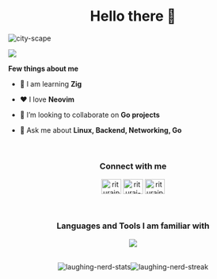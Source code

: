 <h1 align="center">Hello there 👋</h1>

<!-- <h3 align="center">I am a fervent learner whose curiosity knows no bounds and whose hands itch to tinker with any object or idea within sight.</h3> -->
![city-scape](https://github.com/laughing-nerd/laughing-nerd/assets/90846840/42d674ac-fdae-4fdb-9efa-a6cf82423210)

[![](https://visitcount.itsvg.in/api?id=laughing-nerd&label=Profile%20Views&color=4&icon=5&pretty=true)](https://visitcount.itsvg.in)

**Few things about me**
- 🔭 I am learning **Zig**

- ❤️ I love **Neovim**

- 🤝 I’m looking to collaborate on **Go projects**

- 💬 Ask me about **Linux, Backend, Networking, Go**

<br />
<!-- --------------------------------------------------------------------------------------------------------------------------------------------------------------------------------- -->
<h3 align="center">Connect with me</h3>
<p align="center">
<a href="https://twitter.com/rituraj__18" target="blank"><img align="center" src="https://raw.githubusercontent.com/rahuldkjain/github-profile-readme-generator/master/src/images/icons/Social/twitter.svg" alt="riturajpaul__18" height="30" width="40" /></a>
<a href="https://linkedin.com/in/rituraj-paul-5b0478233" target="blank"><img align="center" src="https://raw.githubusercontent.com/rahuldkjain/github-profile-readme-generator/master/src/images/icons/Social/linked-in-alt.svg" alt="rituraj-paul-5b0478233" height="30" width="40" /></a>
<a href="https://instagram.com/riturajpaul18" target="blank"><img align="center" src="https://raw.githubusercontent.com/rahuldkjain/github-profile-readme-generator/master/src/images/icons/Social/instagram.svg" alt="riturajpaul18" height="30" width="40" /></a>
</p>
<br />
<!-- --------------------------------------------------------------------------------------------------------------------------------------------------------------------------------- -->

<!-- --------------------------------------------------------------------------------------------------------------------------------------------------------------------------------- -->
<h3 align="center">Languages and Tools I am familiar with</h3>
<p align="center">
  <a href="https://skillicons.dev">
    <img src="https://skillicons.dev/icons?i=appwrite,astro,bootstrap,c,cpp,css,docker,figma,firebase,git,github,go,html,java,js,jquery,linux,lua,mongodb,mysql,neovim,nextjs,nodejs,prisma,pug,py,react,redux,regex,tailwind,typescript,vim,vscode" />
  </a>
</p>
<br />
<!-- --------------------------------------------------------------------------------------------------------------------------------------------------------------------------------- -->

<div style="display:flex; justify-content:center; align-items:center">
<img src = "https://github-readme-stats.vercel.app/api?username=laughing-nerd&show_icons=true&locale=en&theme=radical" alt = "laughing-nerd-stats" />
<img src = "https://github-readme-streak-stats.herokuapp.com?user=laughing-nerd&theme=radical" alt = "laughing-nerd-streak" />
</div>

